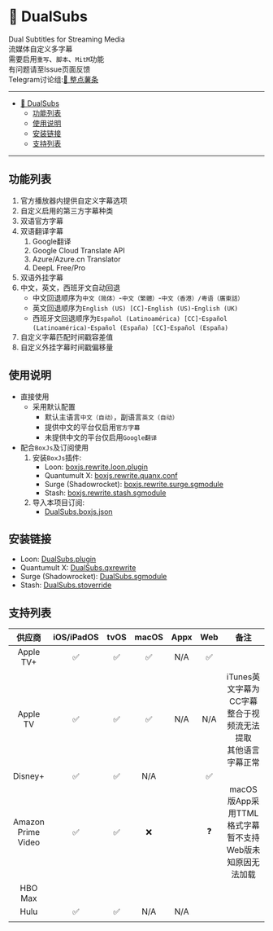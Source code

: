 # 🍿️ DualSubs
Dual Subtitles for Streaming Media  
流媒体自定义多字幕  
需要启用`重写`、`脚本`、`MitM`功能  
有问题请至Issue页面反馈  
Telegram讨论组:[🍟 整点薯条](https://t.me/GetSomeFries) 

---

- [🍿️ DualSubs](#️-dualsubs)
  - [功能列表](#功能列表)
  - [使用说明](#使用说明)
  - [安装链接](#安装链接)
  - [支持列表](#支持列表)

---

## 功能列表
  1. 官方播放器内提供自定义字幕选项
  2. 自定义启用的第三方字幕种类
  3. 双语官方字幕
  4. 双语翻译字幕
     1. Google翻译
     2. Google Cloud Translate API
     3. Azure/Azure.cn Translator
     4. DeepL Free/Pro
  5. 双语外挂字幕
  6. 中文，英文，西班牙文自动回退
     * 中文回退顺序为`中文（简体）`-`中文（繁體）`-`中文（香港）/粤语（廣東話）`
     * 英文回退顺序为`English (US) [CC]`-`English (US)`-`English (UK)`
     * 西班牙文回退顺序为`Español (Latinoamérica) [CC]`-`Español (Latinoamérica)`-`Español (España) [CC]`-`Español (España)`
  7. 自定义字幕匹配时间戳容差值
  8. 自定义外挂字幕时间戳偏移量

## 使用说明
  * 直接使用
    * 采用默认配置
      * 默认主语言`中文（自动）`，副语言`英文（自动）`
      * 提供中文的平台仅启用`官方字幕`
      * 未提供中文的平台仅启用`Google翻译`
  * 配合`BoxJs`及订阅使用
    1. 安装`BoxJs`插件:
       * Loon: [boxjs.rewrite.loon.plugin](https://github.com/chavyleung/scripts/raw/master/box/rewrite/boxjs.rewrite.loon.plugin "BoxJs")
       * Quantumult X: [boxjs.rewrite.quanx.conf](https://github.com/chavyleung/scripts/raw/master/box/rewrite/boxjs.rewrite.quanx.conf "BoxJs")
       * Surge (Shadowrocket): [boxjs.rewrite.surge.sgmodule](https://github.com/chavyleung/scripts/raw/master/box/rewrite/boxjs.rewrite.surge.sgmodule "BoxJs")
       * Stash: [boxjs.rewrite.stash.sgmodule](https://github.com/chavyleung/scripts/raw/master/box/rewrite/boxjs.rewrite.stash.sgmodule "BoxJs")
    2. 导入本项目订阅:
       * [DualSubs.boxjs.json](./box/DualSubs.boxjs.json?raw=true "🍿️ DualSubs")


## 安装链接
  * Loon: [DualSubs.plugin](./plugin/DualSubs.plugin?raw=true "🍿️ DualSubs")
  * Quantumult X: [DualSubs.qxrewrite](./qxrewrite/DualSubs.qxrewrite?raw=true "🍿️ DualSubs")
  * Surge (Shadowrocket): [DualSubs.sgmodule](./sgmodule/DualSubs.sgmodule?raw=true "🍿️ DualSubs")
  * Stash: [DualSubs.stoverride](./stoverride/DualSubs.stoverride?raw=true "🍿️ DualSubs")


## 支持列表
|  供应商  |iOS/iPadOS|  tvOS  |  macOS  | Appx | Web | 备注 |
|   :-:   |   :-:   |   :-:   |   :-:   |   :-:   |   :-:   |   :-:   |
|Apple TV+|   ✅   |   ✅   |   ✅   |   N/A   |   ✅   |        |
|Apple TV |   ✅   |   ✅   |   ✅   |   N/A   |   N/A   |iTunes英文字幕为CC字幕<br>整合于视频流无法提取<br>其他语言字幕正常|
| Disney+ |   ✅   |   ✅   |   N/A   |        |   ✅   |        |
|Amazon<br>Prime Video|   ✅   |   ✅   |   ❌   |        |   ❓   | macOS版App采用TTML格式字幕<br>暂不支持<br>Web版未知原因无法加载 |
| HBO Max |         |         |         |         |         |
|  Hulu   |   ✅   |   ✅   |   N/A   |   N/A   |         |
|         |         |         |         |         |         |
